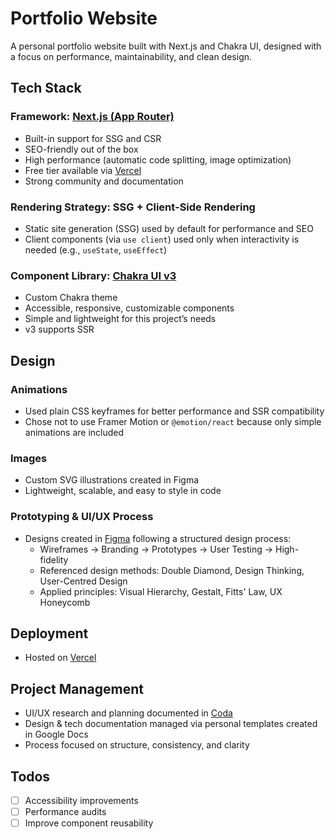 # Portfolio Website

A personal portfolio website built with Next.js and Chakra UI, designed with a focus on performance, maintainability, and clean design.


## Tech Stack

### Framework: [Next.js (App Router)](https://nextjs.org/docs/app)
- Built-in support for SSG and CSR
- SEO-friendly out of the box
- High performance (automatic code splitting, image optimization)
- Free tier available via [Vercel](https://vercel.com)
- Strong community and documentation

### Rendering Strategy: SSG + Client-Side Rendering
- Static site generation (SSG) used by default for performance and SEO
- Client components (via `use client`) used only when interactivity is needed (e.g., `useState`, `useEffect`)

### Component Library: [Chakra UI v3](https://chakra-ui.com)
- Custom Chakra theme
- Accessible, responsive, customizable components
- Simple and lightweight for this project’s needs
- v3 supports SSR


## Design

### Animations
- Used plain CSS keyframes for better performance and SSR compatibility
- Chose not to use Framer Motion or `@emotion/react` because only simple animations are included

### Images
- Custom SVG illustrations created in Figma
- Lightweight, scalable, and easy to style in code

### Prototyping & UI/UX Process
- Designs created in [Figma](https://figma.com) following a structured design process:
  - Wireframes → Branding → Prototypes → User Testing → High-fidelity
  - Referenced design methods: Double Diamond, Design Thinking, User-Centred Design
  - Applied principles: Visual Hierarchy, Gestalt, Fitts' Law, UX Honeycomb


## Deployment

- Hosted on [Vercel](https://vercel.com)


## Project Management

- UI/UX research and planning documented in [Coda](https://coda.io)
- Design & tech documentation managed via personal templates created in Google Docs
- Process focused on structure, consistency, and clarity


## Todos

- [ ] Accessibility improvements
- [ ] Performance audits
- [ ] Improve component reusability
